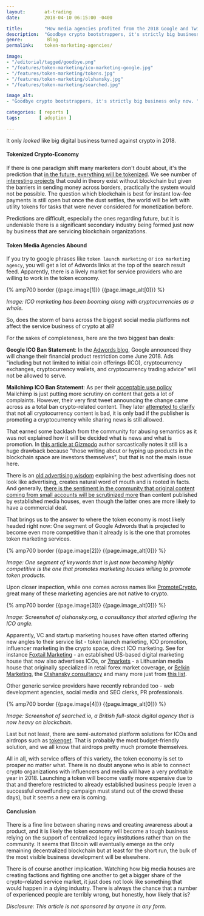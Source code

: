 ```yaml
---
layout:       at-trading
date:         2018-04-10 06:15:00 -0400

title:        "How media agencies profited from the 2018 Google and Twitter anti-crypto regulations"
description:  "Goodbye crypto bootstrappers, it's strictly big business only now."
genre:         Blog
permalink:    token-marketing-agencies/

image:
- "/editorial/tagged/goodbye.png"
- "/features/token-marketing/ico-marketing-google.jpg"
- "/features/token-marketing/tokens.jpg"
- "/features/token-marketing/olshansky.jpg"
- "/features/token-marketing/searched.jpg"

image_alt:
- "Goodbye crypto bootstrappers, it's strictly big business only now. "

categories: [ reports ]
tags:       [ adoption ]

---
```


It only *looked* like big digital business turned against crypto in 2018.

#### Tokenized Crypto-Economy

If there is one paradigm shift many marketers don't doubt about, it's the prediction that [in the future, everything will be tokenized](https://chiefmartec.com/2017/11/crypto-marketing-marketers-create-crypto-token-value/). We see number of [interesting projects](/press/coins4favors/) that could in theory exist without blockchain but given the barriers in sending money across borders, practically the system would not be possible. The question which blockchain is best for instant low-fee payments is still open but once the dust settles, the world will be left with utility tokens for tasks that were never considered for monetization before.

Predictions are difficult, especially the ones regarding future, but it is undeniable there is a significant secondary industry being formed just now by business that are servicing blockchain organizations.

#### Token Media Agencies Abound

If you try to google phrases like `token launch marketing` or `ico marketing agency`, you will get a lot of Adwords links at the top of the search result feed. Apparently, there is a lively market for service providers who are willing to work in the token economy.


{% amp700 border {{page.image[1]}} {{page.image_alt[0]}} %}

*Image: ICO marketing has been booming along with cryptocurrencies as a whole.*


So, does the storm of bans across the biggest social media platforms not affect the service business of crypto at all?

For the sakes of completeness, here are the two biggest ban deals:

**Google ICO Ban Statement**: In the [Adwords blog](https://support.google.com/adwordspolicy/answer/7648803?hl=en&ref_topic=29265), Google announced they will change their financial product restriction come June 2018. Ads "including but not limited to initial coin offerings (ICO), cryptocurrency exchanges, cryptocurrency wallets, and cryptocurrency trading advice" will not be allowed to serve.

**Mailchimp ICO Ban Statement**: As per their [acceptable use policy](https://mailchimp.com/legal/acceptable_use/) Mailchimp is just putting more scrutiny on content that gets a lot of complaints. However, their very first tweet announcing the change came across as a total ban crypto-related content. They later [attempted to clarify](https://twitter.com/MailChimp/status/979464730430529536) that not all cryptocurrency content is bad, it is only bad if the publisher is promoting a cryptocurrency while sharing news is still allowed.

That earned some backlash from the community for abusing semantics as it was not explained how it will be decided what is news and what is promotion. In [this article at Gizmodo](https://gizmodo.com/mailchimp-to-cryptocurrency-promoters-your-fake-moneys-1824209296) author sarcastically notes it still is a huge drawback because "those writing about or hyping up products in the blockchain space are investors themselves", but that is not the main issue here.

There is an [old advertising wisdom](https://chiefmartec.com/2017/11/crypto-marketing-marketers-create-crypto-token-value/) explaining the best advertising does not look like advertising, creates natural word of mouth and is rooted in facts. And generally, [there is the sentiment in the community that original content coming from small accounts will be scrutinized more](https://techcrunch.com/2018/03/30/mailchimp-clarifies-its-anti-ico-policy/) than content published by established media houses, even though the latter ones are more likely to have a commercial deal.

That brings us to the answer to where the token economy is most likely headed right now: One segment of Google Adwords that is projected to become even more competitive than it already is is the one that promotes token marketing services.


{% amp700 border {{page.image[2]}} {{page.image_alt[0]}} %}

*Image: One segment of keywords that is just now becoming highly competitive is the one that promotes marketing houses willing to promote token products.*

Upon closer inspection, while one comes across names like [PromoteCrypto](http://promotecrypto.com), great many of these marketing agencies are not native to crypto.

{% amp700 border {{page.image[3]}} {{page.image_alt[0]}} %}

*Image: Screenshot of olshansky.org, a consultancy that started offering the ICO angle.*

Apparently, VC and startup marketing houses have often started offering new angles to their service list - token launch marketing, ICO promotion, influencer marketing in the crypto space, direct ICO marketing. See for instance [Foxtail Marketing](https://foxtailmarketing.com/) - an established US-based digital marketing house that now also advertises ICOs, or [7markets](https://7marketz.com/) - a Lithuanian media house that originally specialized in retail forex market coverage, or [Belkin Marketing](http://belkinmarketing.com/about-belkin-marketing/), the [Olshansky consultancy](https://olshansky.org) and many more just from [this list](https://medium.com/@ankitthakor14/top-ico-marketing-agencies-e2186d71ec91).

Other generic service providers have recently rebranded too - web development agencies, social media and SEO clerks, PR professionals.


{% amp700 border {{page.image[4]}} {{page.image_alt[0]}} %}

*Image: Screenshot of searched.io, a British full-stack digital agency that is now heavy on blockchain.*

Last but not least, there are semi-automated platform solutions for ICOs and airdrops such as [tokenget](https://tokenget.com). That is probably the most budget-friendly solution, and we all know that airdrops pretty much promote themselves.

All in all, with service offers of this variety, the token economy is set to prosper no matter what. There is no doubt anyone who is able to connect crypto organizations with influencers and media will have a very profitable year in 2018. Launching a token will become vastly more expensive due to that and therefore restricted to already established business people (even a successful crowdfunding campaign must stand out of the crowd these days), but it seems a new era is coming.


#### Conclusion

There is a fine line between sharing news and creating awareness about a product, and it is likely the token economy will become a tough business relying on the support of centralized legacy institutions rather than on the community. It seems that Bitcoin will eventually emerge as the only remaining decentralized blockchain but at least for the short run, the bulk of the most visible business development will be elsewhere.

There is of course another implication. Watching how big media houses are creating factions and fighting one another to get a bigger share of the crypto-related service market, it just does not look like something that would happen in a dying industry. There is always the chance that a number of experienced people are terribly wrong, but honestly, how likely that is?

*Disclosure: This article is not sponsored by anyone in any form.*
